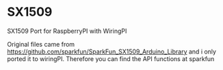 # SX1509
SX1509 Port for RaspberryPI with WiringPI

Original files came from https://github.com/sparkfun/SparkFun_SX1509_Arduino_Library and i only ported it to wiringPI. Therefore you can find the API functions at sparkfun
